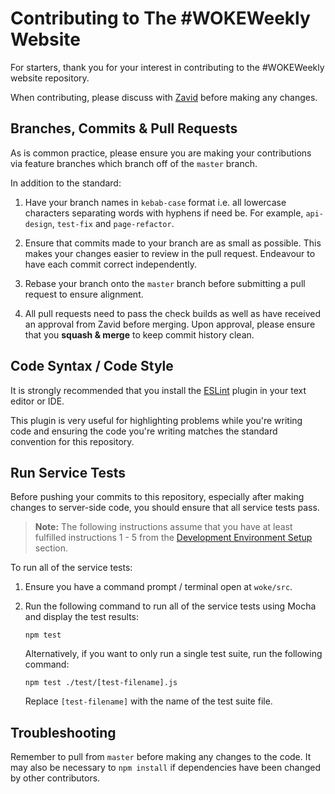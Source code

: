 # Contributing to The #WOKEWeekly Website

For starters, thank you for your interest in contributing to the #WOKEWeekly website repository.

When contributing, please discuss with [Zavid](https://github.com/zzavidd) before making any changes.

## Branches, Commits & Pull Requests

As is common practice, please ensure you are making your contributions via feature branches which branch off of the `master` branch.

In addition to the standard:

1. Have your branch names in `kebab-case` format i.e. all lowercase characters separating words with hyphens if need be. For example, `api-design`, `test-fix` and `page-refactor`.

2. Ensure that commits made to your branch are as small as possible. This makes your changes easier to review in the pull request. Endeavour to have each commit correct independently.

3. Rebase your branch onto the `master` branch before submitting a pull request to ensure alignment.

4. All pull requests need to pass the check builds as well as have received an approval from Zavid before merging. Upon approval, please ensure that you **squash & merge** to keep commit history clean.


## Code Syntax / Code Style

It is strongly recommended that you install the [ESLint](https://eslint.org/) plugin in your text editor or IDE.

This plugin is very useful for highlighting problems while you're writing code and ensuring the code you're writing matches the standard convention for this repository.

## Run Service Tests

Before pushing your commits to this repository, especially after making changes to server-side code, you should ensure that all service tests pass. 

>**Note:** The following instructions assume that you have at least fulfilled instructions 1 - 5 from the [Development Environment Setup](./docs/dev-environment-setup.md) section.

To run all of the service tests:

1. Ensure you have a command prompt / terminal open at `woke/src`.

2. Run the following command to run all of the service tests using Mocha and display the test results:
   ```
   npm test
   ```

   Alternatively, if you want to only run a single test suite, run the following command:
   
   ```
   npm test ./test/[test-filename].js
   ```
   Replace  `[test-filename]` with the name of the test suite file.

## Troubleshooting

Remember to pull from `master` before making any changes to the code. It may also be necessary to `npm install` if dependencies have been changed by other contributors.
